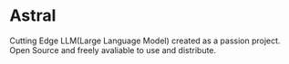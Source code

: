 # Astral
Cutting Edge LLM(Large Language Model) created as a passion project.
Open Source and freely avaliable to use and distribute.
